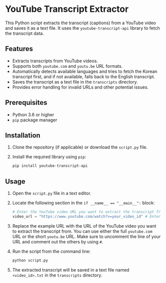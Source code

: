 # YouTube Transcript Extractor

This Python script extracts the transcript (captions) from a YouTube video and saves it as a text file. It uses the `youtube-transcript-api` library to fetch the transcript data.

## Features

- Extracts transcripts from YouTube videos.
- Supports both `youtube.com` and `youtu.be` URL formats.
- Automatically detects available languages and tries to fetch the Korean transcript first, and if not available, falls back to the English transcript.
- Saves the transcript as a text file in the `transcripts` directory.
- Provides error handling for invalid URLs and other potential issues.

## Prerequisites

- Python 3.6 or higher
- `pip` package manager

## Installation

1.  Clone the repository (if applicable) or download the `script.py` file.
2.  Install the required library using `pip`:

    ```bash
    pip install youtube-transcript-api
    ```

## Usage

1.  Open the `script.py` file in a text editor.
2.  Locate the following section in the `if __name__ == "__main__":` block:
   
    ```python
    # Enter the YouTube video URL you want to extract the transcript from.
    video_url = "https://www.youtube.com/watch?v=your_video_id" # Enter the youtube url you want to use here.
    ```

3. Replace the example URL with the URL of the YouTube video you want to extract the transcript from. You can use either the full `youtube.com` URL or the short `youtu.be` URL. Make sure to uncomment the line of your URL and comment out the others by using `#`.

4.  Run the script from the command line:

    ```bash
    python script.py
    ```

5.  The extracted transcript will be saved in a text file named `<video_id>.txt` in the `transcripts` directory.
